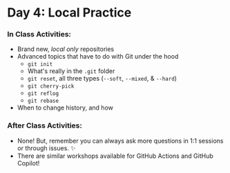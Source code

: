 # Day 4: Local Practice

### In Class Activities:
- Brand new, *local only* repositories
- Advanced topics that have to do with Git under the hood
  - `git init`
  - What's really in the `.git` folder
  - `git reset`, all three types (`--soft`, `--mixed`, & `--hard`)
  - `git cherry-pick`
  - `git reflog`
  - `git rebase`
- When to change history, and how  

### After Class Activities:
- None! But, remember you can always ask more questions in 1:1 sessions or through issues. :sparkles:
- There are similar workshops available for GitHub Actions and GitHub Copilot!
